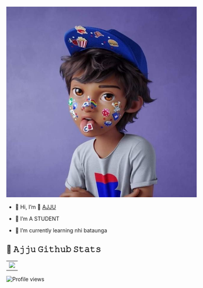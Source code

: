 ![Image of Info](https://github.com/ajit-bahari/ajju/blob/main/info.png)


- 👋 Hi, I’m 👋 [AJJU](https://t.me/i_Ajit)

- 👀 I’m A STUDENT

- 🌱 I’m currently learning nhi bataunga

## 🎯 **𝙰𝚓𝚓𝚞 𝙶𝚒𝚝𝚑𝚞𝚋 𝚂𝚝𝚊𝚝𝚜**
<table>

  <tr>

   
<td valign="top"><img src="https://github-readme-stats.vercel.app/api?username=ajit-bahari&show_icons=true&title_color=ffffff&icon_color=34abeb&text_color=ffffff&bg_color=000000"/></td>
  </tr>
</table>


    
![Profile views](https://komarev.com/ghpvc/?username=Ajit-Bahari&color=blue&style=flat-square&label=Profile+Views)



